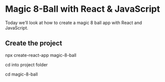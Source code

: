 # Magic 8-Ball with React & JavaScript

Today we’ll look at how to create a magic 8 ball app with React and JavaScript.

## Create the project

npx create-react-app magic-8-ball

cd into project folder

cd magic-8-ball
